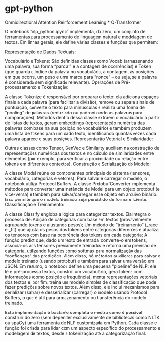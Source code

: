 # gpt-python
Omnidirectional Attention Reinforcement Learning * Q-Transformer


O notebook “nlp_python.ipynb” implementa, do zero, um conjunto de ferramentas para processamento de linguagem natural e modelagem de textos. Em linhas gerais, ele define várias classes e funções que permitem:

Representação de Dados Textuais:

Vocabulário e Tokens:
São definidas classes como Vocab (armazenando uma palavra, sua forma “parcial” e a contagem de ocorrências) e Token (que guarda o índice da palavra no vocabulário, a contagem, as posições em que ocorre, um peso e uma marca para “nonce” – ou seja, se a palavra é considerada sem significado relevante).
Operações de Pré-processamento e Tokenização:

A classe Tokenize é responsável por preparar o texto: ela adiciona espaços finais a cada palavra (para facilitar a divisão), remove ou separa sinais de pontuação, converte o texto para minúsculas e realiza uma forma de “pooling” de palavras (reduzindo ou padronizando as palavras para comparações).
Métodos dentro dessa classe extraem o vocabulário a partir de listas de textos, geram embeddings (representação numérica das palavras com base na sua posição no vocabulário) e também produzem uma lista de tokens para um dado texto, identificando quantas vezes cada palavra aparece e suas posições.
Representação Vetorial e Similaridade:

Outras classes como Tensor, GenVec e Similarity auxiliam na construção de representações numéricas dos textos e no cálculo de similaridades entre elementos (por exemplo, para verificar a proximidade ou relação entre tokens em diferentes contextos).
Construção e Serialização do Modelo:

A classe Model reúne os componentes principais do sistema (tensores, vocabulário, categorias e vetores).
Para salvar e carregar o modelo, o notebook utiliza Protocol Buffers. A classe ProtobufConverter implementa métodos para converter uma instância de Model para um objeto protobuf (e vice-versa) e também para salvar/carregar esse objeto em arquivo binário. Isso permite que o modelo treinado seja persistido de forma eficiente.
Classificação e Treinamento:

A classe Classify engloba a lógica para categorizar textos. Ela integra o processo de:
Adição de categorias com base em textos (provavelmente agrupando tokens e ajustando pesos);
Um método de “treinamento” (_race e _fit) que ajusta os pesos dos tokens entre categorias diferentes e atualiza os tensores com base na ocorrência dos tokens em cada categoria;
A função predict que, dado um texto de entrada, converte-o em tokens, associa-os aos tensores previamente treinados e retorna uma previsão de categoria, utilizando funções como softmax para normalização das “confianças” das predições.
Além disso, há métodos auxiliares para salvar o modelo treinado (usando protobuf) e também para salvar uma versão em JSON.
Em resumo, o notebook define uma pequena “pipeline” de NLP: ele lê e pré-processa textos, constrói um vocabulário, gera tokens com informações (como posição e frequência), monta representações vetoriais dos textos e, por fim, treina um modelo simples de classificação que pode fazer predições sobre novos textos. Além disso, ele inclui mecanismos para serializar (salvar) e desserializar (carregar) o modelo usando Protocol Buffers, o que é útil para armazenamento ou transferência do modelo treinado.

Esta implementação é bastante completa e mostra como é possível construir do zero (sem depender exclusivamente de bibliotecas como NLTK ou spaCy) uma ferramenta de NLP customizada em Python. Cada classe e função foi criada para lidar com um aspecto específico do processamento e modelagem de textos, desde a tokenização até a categorização final.

